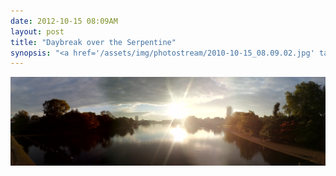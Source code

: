 ```yaml
---
date: 2012-10-15 08:09AM
layout: post
title: "Daybreak over the Serpentine"
synopsis: "<a href='/assets/img/photostream/2010-10-15_08.09.02.jpg' target='_blank'>photo</a>"
---
```


<a href='/assets/img/photostream/2010-10-15_08.09.02.jpg' target='_blank'><img src='/assets/img/photostream/2010-10-15_08.09.02.jpg'/></a>
